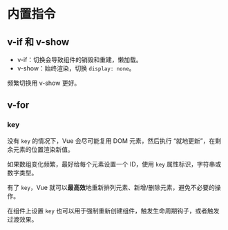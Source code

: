# 内置指令

## v-if 和 v-show

- v-if：切换会导致组件的销毁和重建，懒加载。
- v-show：始终渲染，切换 `display: none`。

频繁切换用 v-show 更好。

## v-for

### key

没有 `key` 的情况下，Vue 会尽可能复用 DOM 元素，然后执行 “就地更新”，在剩余元素的位置渲染新值。

如果数组变化频繁，最好给每个元素设置一个 ID，使用 `key` 属性标识，字符串或数字类型。

有了 `key`，Vue 就可以**最高效**地重新排列元素、新增/删除元素，避免不必要的操作。

在组件上设置 `key` 也可以用于强制重新创建组件，触发生命周期钩子，或者触发过渡效果。

